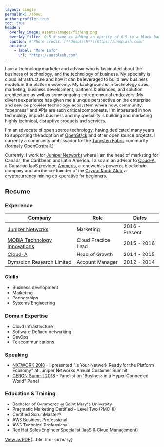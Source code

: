 ```yaml
---
layout: single
permalink: /about
author_profile: true
toc: true
header:
  overlay_image: assets/images/fishing.png
  overlay_filter: 0.5 # same as adding an opacity of 0.5 to a black background
  caption: #"Photo credit: [**Unsplash**](https://unsplash.com)"
  actions:
    - label: "More Info"
      url: "https://unsplash.com"
---
```

I am a technology marketer and advisor who is fascinated about the business of
technology, and the technology of business. My specialty is cloud infrastructure
and how it can be leveraged to build new business models in the platform
economy. My background is in technology sales, marketing, business development,
partners & alliances, and solution architecture as well as some ongoing
entrepreneurial endeavors. My diverse experience has given me a unique
perspective on the enterprise and service provider technology ecosystem
where now, community, “openness” and APIs are such critical components. I'm
interested in how technology impacts business and my speciality is building and
marketing highly technical, disruptive products and services.

I'm an advocate of open source technology, having dedicated many years to
supporting the adoption of [OpenStack](https://www.openstack.org/) and other
open source projects. I currently a community ambassador for
the [Tungsten Fabric](https://tungsten.io/) community (formally OpenContrail.)

Currently, I work for [Juniper Networks](https://www.juniper.net) where I am the
head of marketing for Canada, the Caribbean and Latin America. I also am an
advisor to [Cloud-A](https://www.clouda.ca), a Canadian IaaS provider,
[Ammeris](https://www.ammeris.com), a renewables powered blockchain company and
am the co-founder of the [Crypto Noob Club](https://cryptonoob.club/), a
cryptocurrency mining co-operative for beginners.

## Resume

### Experience

| Company                      	| Role                	| Dates          	|
|------------------------------	|---------------------	|----------------	|
| [Juniper Networks](https://www.juniper.net/us/en/)             	| Marketing           	| 2016 - Present 	|   
| [MOBIA Technology Innovations](https://mobia.io/) 	| Cloud Practice Lead 	| 2015 - 2016    	|   
| [Cloud-A](https://www.clouda.ca)                      	| Head of Growth      	| 2014 - 2015    	|
| Dymaxion Research Limited     | Account Manager      	| 2012 - 2014    	|

### Skills
- Business development
- Marketing
- Partnerships
- Systems Engineering

### Domain Expertise
- Cloud Infrastructure
- Software Defined networking
- DevOps
- Telecommunications

### Speaking
- [NXTWORK 2018](https://geoffsullivan.net/cloud/NXTWORK-2018/) - I presented
"Is Your Network Ready for the Platform Economy" at Juniper Networks Annual
Customer Summit
- [CENGN Summit 2018](https://geoffsullivan.net/networking/CENGN-Summit/) -
Panelist on "Business in a Hyper-Connected World" Panel

### Education & Training

- Bachelor of Commerce @ Saint Mary's University
- Pragmatic Marketing Certified - Level Two (PMC-II)
- Certified ScrumMaster®
- AWS Business Professional
- AWS Technical Professional
- Red Hat Sales Engineer Specialist (IaaS & Cloud Management)

[View as PDF](/assets/images/geoff-sullivan-resume-2018.pdf){: .btn .btn--primary}
